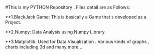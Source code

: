 #This is my PYTHON Repository . Files detail are as Follows:

**1.BlackJack Game:
                   This is basically a Game that s developed as a Project.

**2.Numpy:
          Data Analysis using Numpy Library.

**3.Matplotlib:
              Used for Data Visualization . Various kinds of graphs , charts including 3d and many more...

